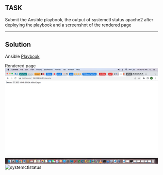 ## TASK
Submit the Ansible playbook, the output of systemctl status apache2 after deploying the playbook and a screenshot of the rendered page
<hr>

## Solution 
Ansible [Playbook](../ansible-exercise/ansible.yml)

Rendered page
![rendered page](../ansible-exercise/renderedphp.png)
![systemctlstatus](../ansible-excercise/statusapache.png)
